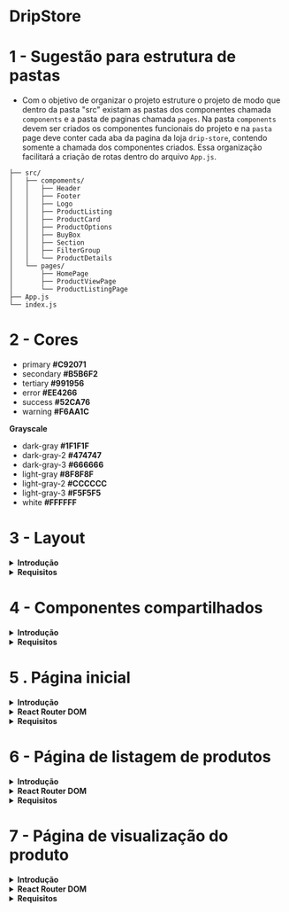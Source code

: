 # DripStore

# 1 - Sugestão para estrutura de pastas

- Com o objetivo de organizar o projeto estruture o projeto de modo que dentro da pasta "src" existam as pastas dos componentes chamada `components` e a pasta de paginas chamada `pages`. Na pasta `components` devem ser criados os componentes funcionais do projeto e na `pasta` page deve conter cada aba da pagina da loja `drip-store`, contendo somente a chamada dos componentes criados. Essa organização facilitará a criação de rotas dentro do arquivo `App.js`.

```
├── src/
│   ├── compoments/
│   │   ├── Header
│   │   ├── Footer
│   │   ├── Logo
│   │   ├── ProductListing
│   │   ├── ProductCard
│   │   ├── ProductOptions
│   │   ├── BuyBox
│   │   ├── Section
│   │   ├── FilterGroup
│   │   └── ProductDetails
│   └── pages/
│       ├── HomePage
│       ├── ProductViewPage
│       └── ProductListingPage
├── App.js
└── index.js

```

# 2 - Cores

- primary **#C92071**
- secondary **#B5B6F2**
- tertiary **#991956**
- error **#EE4266**
- success **#52CA76**
- warning **#F6AA1C**

**Grayscale**
- dark-gray **#1F1F1F**
- dark-gray-2 **#474747**
- dark-gray-3 **#666666**
- light-gray **#8F8F8F**
- light-gray-2 **#CCCCCC**
- light-gray-3 **#F5F5F5**
- white **#FFFFFF**


# 3 - Layout

<details>
  <summary><strong>Introdução</strong></summary>

- O layout é a aparência visual consistente em todas as páginas do sistema. Ele inclui partes que são iguais em todas as telas, como o cabeçalho (uma barra no topo da página) e o rodapé (uma área na parte inferior da página).

- Para criar o layout, usamos componentes especiais como: o `<Header />`, que representa o cabeçalho da página e contém elementos como o logo da aplicação; os links de navegação e; o `<Footer />`, que é exibido na parte inferior da página e pode incluir informações como direitos autorais e links para redes sociais.

- O componente de layout deverá receber uma prop chamada `children`, para renderizar as páginas entre os componentes `<Header />` e `<Footer />`.
 
- O componente de layout deverá ser criado no diretório `src/pages` 

A estrutura acima descrita pode ser visualizada na imagem a seguir.

![layout](./doc/layout/layout.png)

- Exemplo de código do componente `<Layout />`:

```React 
import React from 'react';

// Definindo o componente de layout
const Layout = ({ children }) => {
  return (
    <div>
      {/* Componente do cabeçalho */}
      <Header />

      {/* Conteúdo dinâmico das páginas */}
      {children}

      {/* Componente do rodapé */}
      <Footer />
    </div>
  );
};

export default Layout;
```

</details>

<details>
  <summary><strong>Requisitos</strong></summary>

## 3.1 - Cabeçalho (`<Header />`)

### 3.1.1 - Componente de Logo

- Crie um componente `<Logo />` em `src/components` capaz de renderizar a imagem da logomarca da aplicação. A imagem encontra-se na pasta `src/assets` e ela deverá ter o tamanho de 253 pixels de largura (width) e 44 pixels de altura (height).

### 3.1.2 - Campo de busca

- Crie um campo de busca que realize o filtro de produtos da plataforma. O campo deve possuir um ícone de lupa ao lado direito e realizar a busca ao ser clicado ou ao pressionar `Enter`, redirecionando para a rota `/products` com a **query string** do filtro.

Ex.: Se uma pessoa usuária escrever `microondas` no campo de busca, ao clicar no ícone de lupa do campo a página  deve ser redirecionada para `/products?filter=microondas`

### 3.1.3 - Área de Redirecionamento

Aréa de redirecionamento será um lugar no cabeçalho ao lado do compo de pesquisa que tem como objetivo redirecionar o usuário para as telas de login e cadastro.

- Adicionamento um elemento html de link com o texto *Cadastre-se*. Esse elemento deve ser renderizado em uma fonte de 16px na cor `dark-gray-2` com uma sublinhado na mesma cor.
- Adicionamento um elemento html de link *Entrar*. Esse elemento vai ter uma aparencia de "botão", com um preenchimento na cor `primary`, largura de 114px por 40px de altura, bordas arrendondadas em 4px e texto em negrito na cor `white` e font de 14px.

### 3.1.4 - Carrinho de compras

O carrinho de compras será some um icone renderizado ao lado da area de redirecionamento, não tem ação de clique e pode ser usado o svg que se encontra no diretorio `src/assets`

### 3.1.5 - Navegação Principal

- Crie um componente de navegação com 4 links para as principais páginas da plataforma (Home, Produtos, Categorias, Meus Pedidos).
- Quando o usuário estiver na página correspondente ao link, ele deve ter uma coloração diferente e uma linha horizontal abaixo.

<strong>Sugestão:</strong> Use o componente **NavLink** do `react-router-dom`.

**Estrutura**
![](./doc/layout/header.png)

## 3.2 - Rodapé (`<Footer />`)

- O fundo do rodapé deve ser na cor `dark-gray` e o todos os texto devem ser na cor `white` para garantir boa legibilidade.

- Utilize o componente `<Logo />` criado no cabeçalho para renderizar a imagem da logo em cor branca.

- Insira um texto (Lorem ipsum) para preencher a descrição da empresa abaixo da logo.

- Use os svgs da pasta `src/assets`, abaixo da descrição, que redirecionem para as respectivas redes ao serem clicados.

### 3.2.1 - Componente de informações

- Crie um componente de informações
- Esse componente deve receber uma propriedade chamada `title`, onde será o titulo do componente
- Esse componente deve receber uma propriedade chamada `informations`, onde será um array de objetos. 

```json
[
  {
    "text": "Sobre Drip Store",
    "link": "/about"
  },
  {
    "text": "Blog",
    "link": "/blog"
  },
  ...
]
```
- As informações (`informations`), devem ser renderizadas dinamicamente de acordo com a quantidade de objetos dentro do array.

![](assets/footerInformations.png)
  

- Abaixo de todos os elementos do rodapé, insira um `<hr />` e logo abaixo uma parágrafo com data atual com o texto "© 2024 Digital Store" para indicar os direitos autorais da página.

**Estrutura**

![](./doc/layout/footer.png)

</details>


# 4 - Componentes compartilhados

<details>
  <summary>
	<strong>Introdução</strong>
  </summary>

Componentes compartilhados são componentes onde serão utilizados em duas ou mais páginas. O objetivo destes componentes são de adicionar flexibilidade para atender as necessidades de diferentes páginas.
</details>

<details>
  <summary>
	<strong>Requisitos</strong>
  </summary>

  
## 4.1 Componente de seção

  Esse componente será criado para estabelecer um padrão nas seções que irão compor as páginas.

  Este componente será utilizado sempre que for necessário renderizar uma lista de produtos, de imagens, de ícones ou de qualquer outro conteúdo que precise possuir um título.


  - Criar um componente `<Section />` em `src/components`
  - O componente deve ser capaz de renderizar um título em posições diferente, elementos filhos que podem ser passados entre as tags de abertura (`<Section>`) e fechamento (`</Section>`) e opcionalmente um link

  *Propriedades*
  - A propriedade`title` deve ser usada para renderizar o título (na cor `dark-gray-2` com uma fonte de 24px)
  - A propriedade `titleAlign` deve receber como valor "**left**" ou "**center**" e vai definir as duas posições possíveis para o titulo, se essa propriedade não for informada o título deve assumir o valor "**left**" como **posição padrão**.
  - A propriedade `link` deve ser usada para renderizar um link (na cor `primary` com uma fonte de 18px) do lado direito alinhado vertical com o título. O objeto passado para essa propriedade deve seguir o seguinte padrão
	```json
	{
  	"text": "Show More",
  	"href": "https://redirect.link"
	}
	```
  - A propriedade `children` vai ter como valor todos os elementos filhos da tag `<Section />` e deve ser usado para tornar esse componente mais dinâmico e reutilizável.

**Estrutura**
  ![buybox](./doc/layout/section.png)


## 4.2 - Componente para cartão de produto

  Um componente para exibir informações principais sobre o produto como nome, preço e preço com desconto.


  - Criar um componente `<ProductCard />` em `src/components`
  - O componente deve ser capaz de renderizar imagem, nome, preço e preço com desconto
 
  *Propriedades*
  - A propriedade `imagem` deve ser usada para renderizar a imagem do produto nas dimensões 292x321 pixels.
  - A propriedade `name` deve ser usada para renderizar o nome do produto logo abaixo da imagem
  - A propriedade `price` deve ser usada para renderizar o preço (na cor `dark-gray` com uma fonte de 24px) do produto logo abaixo do nome.
  - Se for propriedade `priceDiscount` for informada, a renderização de `price` deve ser alterada, exibindo um preço na cor `light-gray` e com linha cortando o preço
  - A propriedade `priceDiscount` deve ser usada para renderizar o preço com desconto (na cor `dark-gray` com uma fonte de 24px)

**Estrutura** 

![buybox](./doc/layout/product-card.png)


## 4.3 - Componente de listagem de produtos

  Esse componente atuará como um encapsulador (_wrap_), ou seja, um componente que acomodará todos os componentes `<ProductCard />` dentro dele.

  - Criar componente `<ProductListing />` em `src/components`
  - O componente deve ser capaz de receber um lista de produtos e renderizar usando o componente `<ProductCard />`
 
  *Propriedades*
  - A propriedade `products` deve ser usada em um loop usando o componente `<ProductCard />` para exibir uma lista de produtos
  - A propriedade `products` deve receber como valor um array de objetos seguindo o seguinte padrão
	```json
	[
  	{
    	name: "Nome do produto 1",
    	image: "https://url.imagem/do/produto1.png",
    	price: 200,
    	priceDiscount: 149.9
  	},
  	{
    	name: "Nome do produto 2",
    	image: "https://url.imagem/do/produto2.png",
    	price: 49.9
  	}
	]
	```

**Estrutura** 
  ![buybox](./doc/layout/product-listing.png)


## 4.4 - Componente de Galeria de imagens

  Exemplo de slide carrossel. 
  
  <img src="./doc/slide.gif" width="300">

  Neste componente as imagens serão exibidas mediante ao clique em icones de setas.

  O componente de galeria é uma forma de exibir uma série de itens em uma interface de usuário, permitindo que o usuário navegue entre eles de forma interativa.

  O componente de galleria deve receber uma lista de imagens e mais algumas propriedades opcionais para definir a renderização dessas imagens.
  Este componente vai sempre exibir um slide de imagens que passa para o lado mediante ao clique dos ícones para direita ou para esquerda.
  Opcionalmente esse componente renderizará _thumbnails_, que são miniaturas das imagens, na parte inferior do slide

  - Criar um componente `<Gallery />` em `src/components`
  - O componente poderá ter as seguintes propriedades:
  	- `className` pode ser usado para passar nome de classes CSS para o elemento que estiver como pai de todos os outros elementos da galeria
  	- `width` pode receber um valor em pixel para definir a largura que o slide de imagens deve ser renderizado. Exemplo: `<Gallery width="1440">`
  	- `height` pode receber um valor em pixel para definir a altura que o slide de imagens deve ser renderizado. Exemplo: `<Gallery height="681">`
  	- `radius` deve receber uma strig indicando o valor em pixel do arredondamento das bordas da imagem. Exemplo: `<Gallery radius="4px">`
  	- `showThumbs` não recebe valor nenhum, quando essa propriedade existir, o componente deve exibir as imagens em miniaturas (com 117px de largura por 95px de altura) na parte inferior do slide de imagens.
    	Caso a propriedade `showthumbs` não estiver presente, nenhuma miniatura das imagens deve ser exibida.
    	O valor do atributo `radius` deve ser aplicado para arredondar as bordas das imagens em miniaturas.
  	- `images` é a propriedade mais importante para o funcionamento desse componente. Essa propriedade deve receber como valor um array de objetos seguindo esse padrão
    	```json
      	[
            { "src": "http://site.com/path/to/image1.png" }
            { "src": "http://site.com/path/to/image2.png" }
            { "src": "http://site.com/path/to/image3.png" }
            { "src": "http://site.com/path/to/image4.png" }
            { "src": "http://site.com/path/to/image5.png" }
      	]
    	```
  - Internamente o componente `<Gallery />` deve renderizar a primeira imagem recebida na propriedade `imagens` e as imagens seguintes devem ficar "escondidas" e ser exibidas somente quando clicar em umas das setas.
  - Fixo no lado direito e alinhado verticalmente, deve ser renderizado o ícone de seta para a direita que pode ser encontrado no caminho `assets/icons/arrow-right.svg`
  - Fixo no lado esquerdo e alinhado verticalmente, deve ser renderizado o ícone de seta para a esquerda que pode ser encontrado no caminho `assets/icons/arrow-left.svg`
  - Ao clicar na seta da direita, a imagem atual deve deslizar para a esquerda dando espaço para a próxima imagem ser renderizada
  - Ao clicar na seta da esquerda, a imagem atual deve deslizar para a direita dando espaço para a imagem anterior ser renderizada
  - Quando a primeira imagem estiver renderizada, a seta da esquerda deve ficar desabilitada
  - Quando a última imagem estiver renderizada, a seta da direita deve ficar desabilitada
  - Ao selecionar uma miniatura da galeria, a imagem em destaque deve ser alterada para exibir a imagem que está na miniatura
  - Uma borda de 2px na cor `primary` deve ser aplicada na miniatura que for selecionada

**Estrutura da galeria de imagens exibida na home**
  ![buybox](./doc/layout/gallery.png)
 
**Estrutura da galeria de imagens exibida na home**
  ![buybox](./doc/layout/product-gallery.png)

</details>


# 5 . Página inicial

<details>
<summary>
  <strong>Introdução</strong>
</summary>

  A página inicial renderizará uma galeria de imagens, coleções em destaquee e produtos em alta.

</details>


  <details>
  <summary>
    <strong>React Router DOM</strong>
  </summary>

    - Criar um componente `<HomePage />` em `src/pages`
    - Esse componente deve ser usado como `element` da rota `/`
    - Esse componente deve usar o componente `<Layout />` para garantir a reutilização do header e do footer

  </details>

<details>
<summary>
  <strong>Requisitos</strong>
</summary>

## 5.1 - Slide de imagens

Aqui deve ser usado o componente `<Gallery />` visto anteriormente informando as seguintes propriedades

- `images` recebe um array de objetos seguindo esse padrão
    ```json
    [
      {"src": "public/home-slide-1.jpeg"}
      {"src": "public/home-slide-2.jpeg"}
      ...
    ]
    ```
    No diretório `public` pode ser encontrado mais imagens para usar na galeria da home page
- `width` recebe o valor 1440px
- `height` recebe o valor 681px

## 5.2 - Coleções em destaque

Usando o componente `<Section />` deve ser renderizado 3 imagens na horizontal, com bordas arredondadas em 4px.
Caminho para as imagens que deve ser usadas:
- `public/collection-1.png`
- `public/collection-2.png`
- `public/collection-3.png`

Para essa listagem de imagens deve ser usado elementos comum de HTML e CSS como filhos do componente `<Section />`

*Propriedades para o componente `<Section />`*
- `title` recebe o valor *Coleções em destaque*
- `titleAlign` receber o valor *center*

## 5.3 - Produtos em alta

Usando os componentes `<Section />` e `<ProductListing />` deve ser renderizado uma listagem de produto exibindo no total 8 produtos.

*Propriedades de componente `<Section />`*
- `title` deve receber o valor *Produtos em alta*
- `titleAlign` deve receber o valor *left*

*Propriedades de componente `<ProductListing />`*
- `products` deve receber um array de objetos seguindo esse padrão
    ```json
      [
        {
          name: "Nome do produto",
          image: "public/product-thumb-1.png",
          price: 200,
          priceDiscount: 149.9
        },
        {
          name: "Nome do produto",
          image: "public/product-thumb-2.png",
          price: 49.9
        }
        ...
      ]
    ```
    Mais imagens para a listagem de produtos podem ser encontradas no diretório `public`

**Estrutura**
![home-page-layout](./doc/layout/home-page.png)
</details>


# 6 - Página de listagem de produtos

<details>
<summary>
  <strong>Introdução</strong>
</summary>
  A página de listagem de produtos vai renderizar filtros e um lista de produtos, essa pagina vai ser o destino do campo de pesquisa e no menu *Produtos*.
  Nessa página o usuário vai poder visualizar todos os produtos e filtrar e ordenar o resultado de produtos marcando diferentes campos de seleção. 
</details>

<details>
<summary>
  <strong>React Router DOM</strong>
</summary>

  - Criar um componente `<ProductListingPage />` em `src/pages`
  - Esse componente deve ser usado como `element` da rota `/produtos`
  - Esse componente deve usar o componente `<Layout />` para garantir a reutilização do header e do footer
</details>

<details>
<summary>
  <strong>Requisitos</strong>
</summary>

## 6.1 - Ordenar por

Na lateral esquerda da página deve ser renderizado um campo (com 308px de largura e 60px de altura) de seleção para selecionar a ordem em que os produtos devem ser exibidos.
A label desse campo ter renderizar o texto "Ordenar por" com uma fonte de 16px na cor `dark-gray-2`
Esse campo de ordenação deve exibir as seguintes opções na cor `dark-gray-2`
- `Menor preço` deve ordenar os produtos pelo preço mais barato
- `Maior preço` deve ordenar os produtos pelo preço mais caro
  
## 6.2 - Filtrar por

Ainda na lateral esquerda da página, deve ser renderizado um elemento com preenchimento na cor `white` com uma largura de 308px e uma altura de acordo com o conteúdo renderizado internamente.
Esse elemento também deve ter um título com o texto "Filtrar por" com uma fonte de 16px e na cor `dark-gray-2` e um linha horizontal de 1px na cor `light-gray-2` separado o título do campo de filtro.

**Campos de filtro**

Os campos de filtro devem ser inputs (checkbox ou radio) renderizados na esquerda ao lado da label. Esse inputs devem ter 22px de largura e 22px de altura com um preenchimento na cor `primary`

- Para os campos de filtro vai ser preciso criar um componente `<FilterGroup />` em `src/components`
- Esse componente deve aceitar as seguintes propriedades
  - `title` deve receber como valor o título do grupo de filtros e renderizar com uma fonte de 14px na cor `dark-gray-2`
  - `inputType` deve receber como valor o tipo *checkbox* ou *radio* que separa repassado para o input dentro do componente
  - `options` deve receber como valor um array de objetos seguindo o seguinte padrão
    ```json
      [
        {"text": "Options 1", "value": "opt1"}
        {"text": "Options 2"}
        {"text": "Options 3", "value": "opt3"}
        {"text": "Options 4"}
      ]
    ```
    - O atributo `text` deve ser o conteúdo renderizado como label do input. 
    - O atributo `values` é opcional e quando existir deve ser usado como *value* do input.

*Layout do componente <FilterGroup />*
![filter-group-layout](./doc/layout/filter-group.png)

## 6.3 - listagem de produtos

A lado do campos de filtro e ordenação deve aparecer uma lista de produtos usando os componentes `<Section />` e `<ProductList />`

*Propriedades para o componente `<Section />`*

- `title` deve receber como valor o total de produto encontrados e ir alterando de acordo com os filtro aplicados
- `titleAlign` deve receber *left* como valor

*Propriedades para o componente `<ProductListing />`*

- `products` deve receber como valor um array de objetos seguindo o seguinte padrão
	```json
	[
      {
        name: "Nome do produto 1",
        image: "public/product-thumb-1.png",
        price: 200,
        priceDiscount: 149.9
      },
      {
        name: "Nome do produto 2",
        image: "public/product-thumb-2.png",
        price: 49.9
      }
	]
	```
  Mais imagens para a listagem de produtos podem ser encontradas no diretório `public`

**Estrtutura**
![home-page-layout](./doc/layout/product-listing-page.png)
</details>

# 7 -  Página de visualização do produto

<details>
<summary>
  <strong>Introdução</strong>
</summary>

  Essa página vai exibir informações sobre o produto como imagens, nome, preços, descrição, opções e um **call to action** com o botão COMPRAR.

  Também vai ser renderizado uma lista de produtos relacionados
</details>

<details>
<summary>
  <strong>React Router DOM</strong>
</summary>

    - Criar um componente `<ProductViewPage />` em `src/pages`
    - Esse componente deve ser usado como `element` da rota `/product/:id`
    - Esse componente deve usar o componente `<Layout />` para garantir a reutilização do header e do footer

</details>

<details>
<summary>
  <strong>Requisitos</strong>
</summary>

## 7.1 - Componente de galeria
- Deve ser usado o componente `<Gallery />` passando as seguintes propriedade
  - `images` recebe o valor de um array de objetos 
    ```json
      [
        {"src": "public/product-image-1.png"},
        {"src": "public/product-image-2.png"},
        ...
      ]
    ``` 
    Todas as imagens de exemplo para para usar na galeria de produtos podem ser encontradas na diretório `public`
  - `showThumbs` essa propriedade não recebe valor, precisa apenas existir na chamada do componente
  - `width` com o valor de `700px`
  - `height` com o valor de `570px`
  - `radius` com o valor de `4px`
- Esse componente deve ficar ao lado do componente `<BuyBox />`

## 7.2 - Componente de opções do produto

Compone de opção do produto vai ser um componente usado como filho do componente `<BuyBox />` para listar variações do produto como tamanhos e cores.

- Criar um componente `<ProductOptions />` em `src/components`
- Propriedades do componente
  - `options` recebe como valor um array listando as opções que devem ser renderizadas
    Exemplo 1: `["39", "41", "42" ... ]`
    Exemplo 2: `["#000", "#111", "#111" ... ]`
  - `radius` recebe uma string que define o valor do atributo `border-radius` quando `shape` tiver como valor `square`. Se o shape for `circle` essa propriedade deve ser ignorada
  - `shape` recebe como valor "square" ou "circle"
    - `square` deve exibir os itens do array `options` no formato de caixa com largura *alto* e 46px de altura e borda de 1px na cor `light-gray-2`. O valor do `border-radius` dessa caixa deve ser o valor informado na propriedade `radius`
    - `circle` deve exibir os itens do array `options` no formato de círculo com `31px` de largura e `31px` altura.
  - `type` recebe como valor "text" ou "color"
    - `text` deve exibir os itens do array `options` da forma como eles são informados, como um tamanho de fonte de 24px e cor `dark-gray-2`
    - `color` deve usar os itens do array `options` como preenchimento de cor do shape `square` ou `circle`
- Ao selecionar qualquer uma das opções geradas pelo por esse componente, deve ser aplicado uma um borda na cor `pramary` com 2px de largura

## 7.3 - Componente Buy Box

O buy box no contexto de loja virtual é um espaço usado para exibir informações claras e objetivas sobre o produto, facilitando assim o fluxo de compra. Geralmente usado em marketplace place para mostrar o melhor preço ou melhor vendedor, o buy box exibe informações como Nome do produto, preço, preço com desconto, valor do frete, avaliações, descrição e outras opções para o mesmo produto como cores e tamanhos.

- Criar um componente `<BuyBox />` em `src/components`
- Esse componente deve ser capaz de exibir informações sobre o produto por meio das propriedade e dos elementos filhos
- Propriedades do componente
  - `name` recebe o Nome do produto e rederiza com uma fonte de 32px na cor `dark-gray`
  - `reference` recebe o código de referência do produto e renderiza com uma fonte de 12px na cor `dark-gray-3`
  - `stars` recebe o total de estrelas que o produto recebeu e renderiza com uma fonte de 14px em um caixa com bordas arredondadas em 4px e preenchimento na cor `warning`. ao lado do número total de estrelas deve ser exibido um estrela que com um preenchimento `white`. O ícone de estrela pode ser encontrado  o caminho `src/assets/star-icon.svg`
  - `rating` recebe o total de avaliações do produto e renderiza com uma fonte de 14px na cor `light-gray` 
  - `price` recebe
 o preço original do produto (sem desconto) e renderiza com uma fonte de 32px na cor `dark-gray-2`. Se tiver preço com desconto na propriedade `priceDiscount` a renderização de `price` muda para ser exibido com uma fonte de 16px na cor `light-gray-2` com um linha da mesma cor cortando o preço e posicionado ao lado do `priceDiscount` 
  - `priceDiscount` recebe o preço com desconto e renderiza com uma fonte de 32px na cor `dark-gray-2` ao lado do `price` cortado
  - `description` recebe a descrição do produto e renderiza com uma fonte de 14px na cor `dark-gray-2`
- Propriedade `children`
  Um produto pode ter variações de cor e tamanho e nesse caso o ideal é passar um componente `<ProductOptions />` como filho. Outros componentes também podem ser informados como filhos.
- Call to action
  - No final do buy box deve ter um botão comprar com um preenchimento na cor `warning` fonte na cor `white` com 16px

## 7.4 - Produtos recomendados

Para exibir os produtos recomendados vai ser preciso usar dois componentes já explicados anteriormente.  e `<ProductListing />`

- Usar componente `<Section />` com as seguintes propriedades
  - `title` que recebe como valor "Produtos recomendados"
  - `titleAlign` que recebe como valor "left"
  - `link` que recebe como valor 
      ```json
      {
    	  "text": "Ver todos",
        "href": "/products"
      }
    ```
Dentro do componente `<Section />` deve ser passado como filho o componente `<ProductListing />` com as seguintes propriedades

- `products` que recebe como valor
    ```json
      [
        {
          name: "Nome do produto 1",
          image: "https://url.imagem/do/produto1.png",
          price: 200,
          priceDiscount: 149.9
        },
        {
          name: "Nome do produto 2",
          image: "https://url.imagem/do/produto2.png",
          price: 49.9
        }
      ]
    ```

**Estrutura**
![layout-product-view-page](./doc/layout/product-view-page.png)
</details>
</details>
